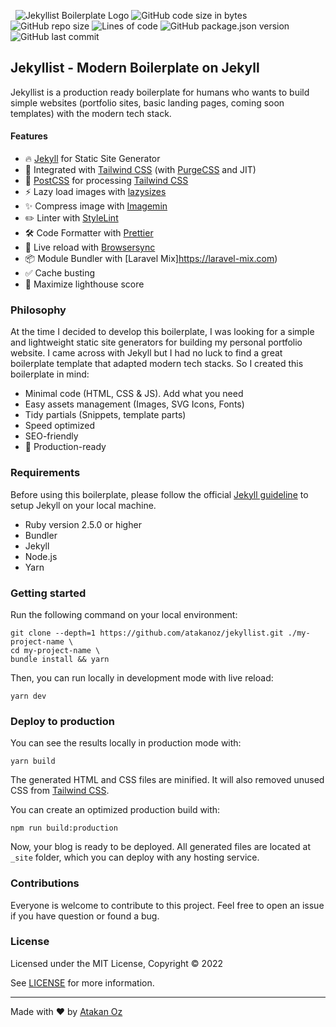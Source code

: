 &nbsp;
![Jekyllist Boilerplate Logo](https://atakanoz.com/img/jekyllist-github.svg)
![GitHub code size in bytes](https://img.shields.io/github/languages/code-size/atakanoz/jekyllist) ![GitHub repo size](https://img.shields.io/github/repo-size/atakanoz/jekyllist) ![Lines of code](https://img.shields.io/tokei/lines/github/atakanoz/jekyllist) ![GitHub package.json version](https://img.shields.io/github/package-json/v/atakanoz/jekyllist?color=%23) ![GitHub last commit](https://img.shields.io/github/last-commit/atakanoz/jekyllist)
## Jekyllist - Modern Boilerplate on Jekyll

Jekyllist is a production ready boilerplate for humans who wants to build simple websites (portfolio sites, basic landing pages, coming soon templates) with the modern tech stack.

#### Features

- 🔥 [Jekyll](https://jekyllrb.com) for Static Site Generator
- 🎨 Integrated with [Tailwind CSS](https://tailwindcss.com) (with [PurgeCSS](https://purgecss.com) and JIT)
- 💅 [PostCSS](https://postcss.org) for processing [Tailwind CSS](https://tailwindcss.com)
- ⚡️ Lazy load images with [lazysizes](https://github.com/aFarkas/lazysizes)
- ✨ Compress image with [Imagemin](https://github.com/imagemin/imagemin)
- ✏️ Linter with [StyleLint](https://eslint.org)
- 🛠 Code Formatter with [Prettier](https://prettier.io)
- 💨 Live reload with [Browsersync](https://browsersync.io)
- 📦 Module Bundler with [Laravel Mix]https://laravel-mix.com)
- ✅ Cache busting
- 💯 Maximize lighthouse score

### Philosophy
At the time I decided to develop this boilerplate, I was looking for a simple and lightweight static site generators for building my personal portfolio website. I came across with Jekyll but I had no luck to find a great boilerplate template that adapted modern tech stacks. So I created this boilerplate in mind:

- Minimal code (HTML, CSS & JS). Add what you need
- Easy assets management (Images, SVG Icons, Fonts)
- Tidy partials (Snippets, template parts)
- Speed optimized
- SEO-friendly
- 🚀 Production-ready

### Requirements
Before using this boilerplate, please follow the official [Jekyll guideline](https://jekyllrb.com/docs/) to setup Jekyll on your local machine.
- Ruby version 2.5.0 or higher
- Bundler
- Jekyll
- Node.js
- Yarn

### Getting started

Run the following command on your local environment:

```
git clone --depth=1 https://github.com/atakanoz/jekyllist.git ./my-project-name \
cd my-project-name \
bundle install && yarn
```

Then, you can run locally in development mode with live reload:

```
yarn dev
```

### Deploy to production

You can see the results locally in production mode with:

```
yarn build
```

The generated HTML and CSS files are minified. It will also removed unused CSS from [Tailwind CSS](https://tailwindcss.com).

You can create an optimized production build with:

```
npm run build:production
```

Now, your blog is ready to be deployed. All generated files are located at `_site` folder, which you can deploy with any hosting service.

### Contributions

Everyone is welcome to contribute to this project. Feel free to open an issue if you have question or found a bug.

### License

Licensed under the MIT License, Copyright © 2022

See [LICENSE](LICENSE) for more information.

---

Made with ♥ by [Atakan Oz](https://atakanoz.com)